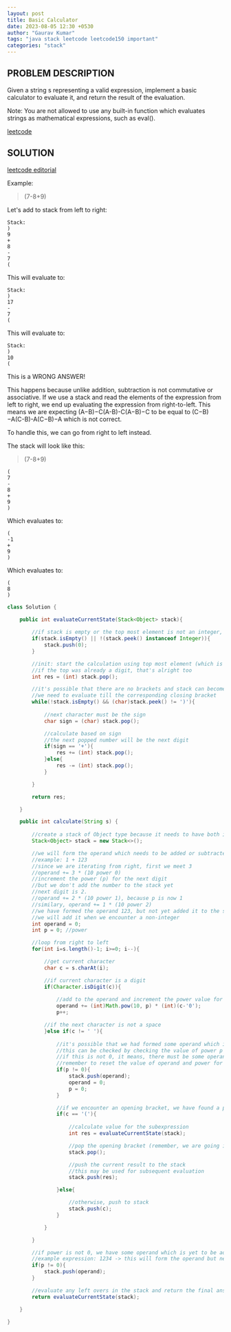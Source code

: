 ```yaml
---
layout: post
title: Basic Calculator
date: 2023-08-05 12:30 +0530
author: "Gaurav Kumar"
tags: "java stack leetcode leetcode150 important"
categories: "stack"
---
```


## PROBLEM DESCRIPTION

Given a string s representing a valid expression, implement a basic calculator to evaluate it, and return the result of the evaluation.

Note: You are not allowed to use any built-in function which evaluates strings as mathematical expressions, such as eval().

[leetcode](https://leetcode.com/problems/basic-calculator/)

## SOLUTION

[leetcode editorial](https://leetcode.com/problems/basic-calculator/editorial/)

Example:

> (7-8+9)

Let's add to stack from left to right:

```text
Stack:
)
9
+
8
-
7
(
```

This will evaluate to:

```text
Stack:
)
17
-
7
(
```

This will evaluate to:

```text
Stack:
)
10
(
```

This is a WRONG ANSWER!

This happens because unlike addition, subtraction is not commutative or associative. If we use a stack and read the elements of the expression from left to right, we end up evaluating the expression from right-to-left. This means we are expecting (A−B)−C(A-B)-C(A−B)−C to be equal to (C−B)−A(C-B)-A(C−B)−A which is not correct.

To handle this, we can go from right to left instead.  

The stack will look like this:

> (7-8+9)

```text
(
7
-
8
+
9
)
```

Which evaluates to:

```text
(
-1
+
9
)
```

Which evaluates to:

```text
(
8
)
```

```java
class Solution {
    
    public int evaluateCurrentState(Stack<Object> stack){

        //if stack is empty or the top most element is not an integer, then add 0 to make it simpler to calculate
        if(stack.isEmpty() || !(stack.peek() instanceof Integer)){
            stack.push(0);
        }

        //init: start the calculation using top most element (which is why we had added 0 earlier to make this part simpler)
        //if the top was already a digit, that's alright too
        int res = (int) stack.pop();

        //it's possible that there are no brackets and stack can become empty, so check if stack is not empty
        //we need to evaluate till the corresponding closing bracket
        while(!stack.isEmpty() && (char)stack.peek() != ')'){
            
            //next character must be the sign 
            char sign = (char) stack.pop();

            //calculate based on sign
            //the next popped number will be the next digit
            if(sign == '+'){
                res += (int) stack.pop();
            }else{
                res -= (int) stack.pop();
            }

        }

        return res;

    }

    public int calculate(String s) {
        
        //create a stack of Object type because it needs to have both integers and characters for operations/signs 
        Stack<Object> stack = new Stack<>();

        //we will form the operand which needs to be added or subtracted while iterating through the string from right to left
        //example: 1 + 123
        //since we are iterating from right, first we meet 3
        //operand += 3 * (10 power 0)
        //increment the power (p) for the next digit
        //but we don't add the number to the stack yet
        //next digit is 2. 
        //operand += 2 * (10 power 1), because p is now 1
        //similary, operand += 1 * (10 power 2)
        //we have formed the operand 123, but not yet added it to the stack
        //we will add it when we encounter a non-integer
        int operand = 0;
        int p = 0; //power

        //loop from right to left
        for(int i=s.length()-1; i>=0; i--){

            //get current character
            char c = s.charAt(i);

            //if current character is a digit
            if(Character.isDigit(c)){
                
                //add to the operand and increment the power value for the next digit
                operand += (int)Math.pow(10, p) * (int)(c-'0');
                p++;

            //if the next character is not a space
            }else if(c != ' '){
                
                //it's possible that we had formed some operand which is yet to be added
                //this can be checked by checking the value of power p
                //if this is not 0, it means, there must be some operand and we can add it to the stack
                //remember to reset the value of operand and power for subsequent numbers which might come up
                if(p != 0){
                    stack.push(operand);
                    operand = 0;
                    p = 0;
                }

                //if we encounter an opening bracket, we have found a pair and we can calculate the result of this sub-expression
                if(c == '('){
                    
                    //calculate value for the subexpression
                    int res = evaluateCurrentState(stack);

                    //pop the opening bracket (remember, we are going in reverse)
                    stack.pop();

                    //push the current result to the stack
                    //this may be used for subsequent evaluation
                    stack.push(res);

                }else{

                    //otherwise, push to stack
                    stack.push(c);
                }

            }

        }

        //if power is not 0, we have some operand which is yet to be added to the stack
        //example expression: 1234 -> this will form the operand but never get added in the for-loop
        if(p != 0){
            stack.push(operand); 
        }

        //evaluate any left overs in the stack and return the final answer
        return evaluateCurrentState(stack);

    }

}
```
